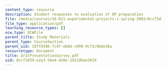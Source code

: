 ```yaml
---
content_type: resource
description: Student responses to evaluation of OP preparation
file: /media/courses/16-621-experimental-projects-i-spring-2003/0ccf3d39e2a356e4410e2d21dbee2019_OralPresentationSurvey.pdf
file_type: application/pdf
learning_resource_types: []
ocw_type: OCWFile
parent_title: Study Materials
parent_type: CourseSection
parent_uid: 107fd396-fc4f-eb8d-c099-9cf2c9bde36a
resourcetype: Document
title: OralPresentationSurvey.pdf
uid: 0ccf3d39-e2a3-56e4-410e-2d21dbee2019
---
```


